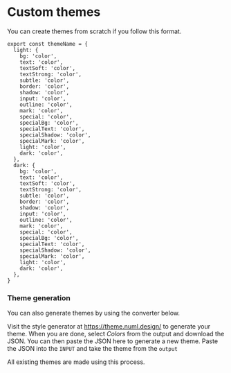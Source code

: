 # Custom themes

You can create themes from scratch if you follow this format.

```
export const themeName = {
  light: {
    bg: 'color',
    text: 'color',
    textSoft: 'color',
    textStrong: 'color',
    subtle: 'color',
    border: 'color',
    shadow: 'color',
    input: 'color',
    outline: 'color',
    mark: 'color',
    special: 'color',
    specialBg: 'color',
    specialText: 'color',
    specialShadow: 'color',
    specialMark: 'color',
    light: 'color',
    dark: 'color',
  },
  dark: {
    bg: 'color',
    text: 'color',
    textSoft: 'color',
    textStrong: 'color',
    subtle: 'color',
    border: 'color',
    shadow: 'color',
    input: 'color',
    outline: 'color',
    mark: 'color',
    special: 'color',
    specialBg: 'color',
    specialText: 'color',
    specialShadow: 'color',
    specialMark: 'color',
    light: 'color',
    dark: 'color',
  },
}
```

### Theme generation

You can also generate themes by using the converter below.

Visit the style generator at <a href="https://theme.numl.design/" target="_blank">https://theme.numl.design/</a> to generate your theme. When you are done, select <em>Colors</em> from the output and download the JSON. You can then paste the JSON here to generate a new theme. Paste the JSON into the `INPUT` and take the theme from the `output`

All existing themes are made using this process.
